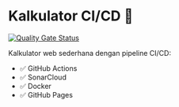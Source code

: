 # Kalkulator CI/CD 🚀

[![Quality Gate Status](https://sonarcloud.io/api/project_badges/measure?project=salmannhr_kalkulator-CI-CD&metric=alert_status)](https://sonarcloud.io/summary/new_code?id=salmannhr_kalkulator-CI-CD)

Kalkulator web sederhana dengan pipeline CI/CD:
- ✅ GitHub Actions
- ✅ SonarCloud
- ✅ Docker
- ✅ GitHub Pages

